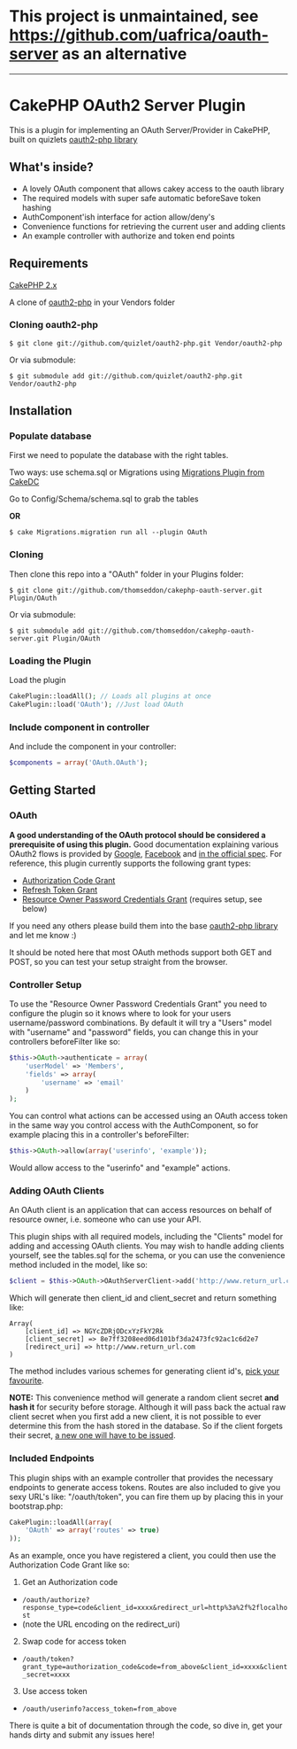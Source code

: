 # This project is unmaintained, see https://github.com/uafrica/oauth-server as an alternative


----

# CakePHP OAuth2 Server Plugin

This is a plugin for implementing an OAuth Server/Provider in CakePHP, built on quizlets [oauth2-php library][1]

## What's inside?
* A lovely OAuth component that allows cakey access to the oauth library
* The required models with super safe automatic beforeSave token hashing
* AuthComponent'ish interface for action allow/deny's
* Convenience functions for retrieving the current user and adding clients
* An example controller with authorize and token end points

## Requirements
[CakePHP 2.x](http://cakephp.org/)


A clone of [oauth2-php][1] in your Vendors folder
### Cloning oauth2-php
```
$ git clone git://github.com/quizlet/oauth2-php.git Vendor/oauth2-php
```
Or via submodule:

```
$ git submodule add git://github.com/quizlet/oauth2-php.git Vendor/oauth2-php
```

## Installation

### Populate database
First we need to populate the database with the right tables.

Two ways: use schema.sql or Migrations using [Migrations Plugin from CakeDC][2]

Go to Config/Schema/schema.sql to grab the tables

**OR**

```
$ cake Migrations.migration run all --plugin OAuth
```

### Cloning
Then clone this repo into a "OAuth" folder in your Plugins folder:

```
$ git clone git://github.com/thomseddon/cakephp-oauth-server.git Plugin/OAuth
```
Or via submodule:

```
$ git submodule add git://github.com/thomseddon/cakephp-oauth-server.git Plugin/OAuth
```

### Loading the Plugin
Load the plugin

```PHP
CakePlugin::loadAll(); // Loads all plugins at once
CakePlugin::load('OAuth'); //Just load OAuth
```

### Include component in controller
And include the component in your controller:

```PHP
$components = array('OAuth.OAuth');
```


## Getting Started
### OAuth
**A good understanding of the OAuth protocol should be considered a prerequisite of using this plugin.**
Good documentation explaining various OAuth2 flows is provided by [Google](https://developers.google.com/accounts/docs/OAuth2), [Facebook](http://developers.facebook.com/docs/authentication/) and [in the official spec](http://tools.ietf.org/html/draft-ietf-oauth-v2-23).
For reference, this plugin currently supports the following grant types:

* [Authorization Code Grant](http://tools.ietf.org/html/draft-ietf-oauth-v2-23#section-4.1)
* [Refresh Token Grant](http://tools.ietf.org/html/draft-ietf-oauth-v2-23#section-6)
* [Resource Owner Password Credentials Grant](http://tools.ietf.org/html/draft-ietf-oauth-v2-23#section-4.3) (requires setup, see below)

If you need any others please build them into the base [oauth2-php library][1] and let me know :)

It should be noted here that most OAuth methods support both GET and POST, so you can test your setup straight from the browser.

### Controller Setup
To use the "Resource Owner Password Credentials Grant" you need to configure the plugin so it knows where to look for your users username/password combinations. By default it will try a "Users" model with "username" and "password" fields, you can change this in your controllers beforeFilter like so:

```PHP
$this->OAuth->authenticate = array(
    'userModel' => 'Members',
    'fields' => array(
        'username' => 'email'
    )
);
```

You can control what actions can be accessed using an OAuth access token in the same way you control access with the AuthComponent, so for example placing this in a controller's beforeFilter:

```PHP
$this->OAuth->allow(array('userinfo', 'example'));
```
Would allow access to the "userinfo" and "example" actions.

### Adding OAuth Clients
An OAuth client is an application that can access resources on behalf of resource owner, i.e. someone who can use your API.

This plugin ships with all required models, including the "Clients" model for adding and accessing OAuth clients.
You may wish to handle adding clients yourself, see the tables.sql for the schema, or you can use the convenience method included in the model, like so:

```PHP
$client = $this->OAuth->OAuthServerClient->add('http://www.return_url.com')
```
Which will generate then client_id and client_secret and return something like:

```
Array(
    [client_id] => NGYcZDRjODcxYzFkY2Rk
    [client_secret] => 8e7ff3208eed06d101bf3da2473fc92ac1c6d2e7
    [redirect_uri] => http://www.return_url.com
)
```

The method includes various schemes for generating client id's, [pick your favourite](https://github.com/thomseddon/cakephp-oauth-server/blob/master/Model/OAuthServerClient.php#L122).

**NOTE:** This convenience method will generate a random client secret __and hash it__ for security before storage. Although it will pass back the actual raw client secret when you first add a new client, it is not possible to ever determine this from the hash stored in the database. So if the client forgets their secret, [a new one will have to be issued](https://github.com/thomseddon/cakephp-oauth-server/blob/master/Model/OAuthServerClient.php#L139).


### Included Endpoints
This plugin ships with an example controller that provides the necessary endpoints to generate access tokens. Routes are also included to give you sexy URL's like: "/oauth/token", you can fire them up by placing this in your bootstrap.php:

```PHP
CakePlugin::loadAll(array(
    'OAuth' => array('routes' => true)
));
```


As an example, once you have registered a client, you could then use the Authorization Code Grant like so:

1. Get an Authorization code
 * `/oauth/authorize?response_type=code&client_id=xxxx&redirect_url=http%3a%2f%2flocalhost`
 * (note the URL encoding on the redirect_uri)
2. Swap code for access token
 * `/oauth/token?grant_type=authorization_code&code=from_above&client_id=xxxx&client_secret=xxxx`
3. Use access token
 * `/oauth/userinfo?access_token=from_above`


There is quite a bit of documentation through the code, so dive in, get your hands dirty and submit any issues here!


[1]: https://github.com/quizlet/oauth2-php
[2]: https://github.com/CakeDC/migrations
